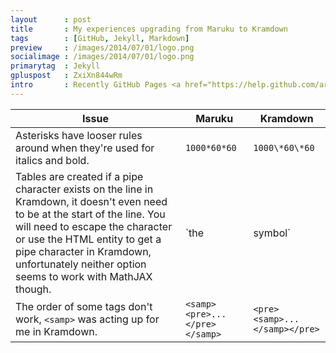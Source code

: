 ```yaml
---
layout      : post
title       : My experiences upgrading from Maruku to Kramdown
tags        : [GitHub, Jekyll, Markdown]
preview     : /images/2014/07/01/logo.png
socialimage : /images/2014/07/01/logo.png
primarytag  : Jekyll
gpluspost   : ZxiXn844wRm
intro       : Recently GitHub Pages <a href="https://help.github.com/articles/migrating-your-pages-site-from-maruku">migrated off</a> the <a href="https://github.com/bhollis/maruku/">Maruku markdown parser</a> to <a href="https://github.com/gettalong/kramdown">Kramdown</a> and deprecated support for Maruku moving forward. While some documentation was provided, it didn't really cover some of the specific differences between the interpreters. This post covers all the issues I experienced during this transition.
---
```


| Issue | Maruku | Kramdown
|-------|--------|----------
| Asterisks have looser rules around when they're used for italics and bold. | `1000*60*60` | `1000\*60\*60`
| Tables are created if a pipe character exists on the line in Kramdown, it doesn't even need to be at the start of the line. You will need to escape the character or use the HTML entity to get a pipe character in Kramdown, unfortunately neither option seems to work with MathJAX though. | `the | symbol` | `the \| symbol`
| The order of some tags don't work, `<samp>` was acting up for me in Kramdown. | `<samp><pre>...</pre></samp>` | `<pre><samp>...</samp></pre>`
